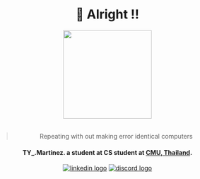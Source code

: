 <div align="center" style="display: block;">
    <h1><b>👑 Alright !! </b></h1>
    <img src="https://media3.giphy.com/media/v1.Y2lkPTc5MGI3NjExNGJyNzAxaXNwcTl2dDdsajBpNjRicXphY213MGpha3RiNjRoMGJpZSZlcD12MV9pbnRlcm5hbF9naWZfYnlfaWQmY3Q9Zw/QDjpIL6oNCVZ4qzGs7/giphy.webp" width="200px">
        <div>
<!--             <img src="https://github-readme-stats.vercel.app/api/top-langs/?username=thayorch&layout=compact&hide_border=false&show_icons=true" alt="toplang">  -->
<!--             <img src="https://github-profile-trophy.vercel.app/?username=thayorch&theme=oldie" ='tropy'> -->
            <!--         <img src="http://github-readme-streak-stats.herokuapp.com/?user=thayorch&theme=graywhite&hide_border=false" alt=""> -->
        </div>
    <br>
        <div>
            <blockquote>
                Repeating with out making error identical computers
            </blockquote>
        <h4>
        TY_.Martinez. a student at <strong>CS student at <a href="https://www.google.com/search?rls=en&q=chiang+mai+university">CMU, Thailand</a></strong>.               
        </h4>
        <a href="https://www.linkedin.com/in/thadchanon-maidee/" target="_blank"><img src="https://img.shields.io/static/v1?message=LinkedIn&logo=linkedin&label=&color=0077B5&logoColor=white&labelColor=&style=for-the-badge" alt="linkedin logo"  /></a>
        <a href="https://discordapp.com/users/557116336942088227" target="_blank">
            <img src="https://img.shields.io/static/v1?message=Discord&logo=discord&label=&color=7289DA&logoColor=white&labelColor=&style=for-the-badge" alt="discord logo"  />
        </a>
        </div>        
</div>
